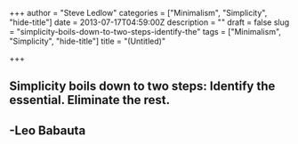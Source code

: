 +++
author = "Steve Ledlow"
categories = ["Minimalism", "Simplicity", "hide-title"]
date = 2013-07-17T04:59:00Z
description = ""
draft = false
slug = "simplicity-boils-down-to-two-steps-identify-the"
tags = ["Minimalism", "Simplicity", "hide-title"]
title = "(Untitled)"

+++


## Simplicity boils down to two steps: Identify the essential. Eliminate the rest.

## -Leo Babauta

